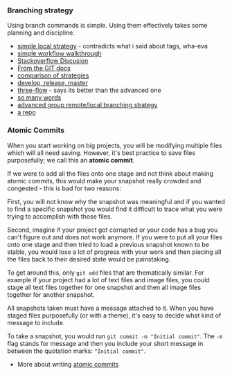 ### Branching strategy

Using branch commands is simple.  Using them effectively takes some planning and discipline.  
* [simple local strategy](https://www.visualstudio.com/en-us/articles/git-branching-guidance)  - contradicts what i said about tags, wha-eva  
* [simple workflow walkthrough](https://www.atlassian.com/blog/git/simple-git-workflow-simple)  
* [Stackoverflow Discusion](https://stackoverflow.com/questions/2428722/git-branch-strategy-for-small-dev-team)  
* [From the GIT docs](https://git-scm.com/book/en/v2/Git-Branching-Branching-Workflows)
* [comparison of strategies](http://www.creativebloq.com/web-design/choose-right-git-branching-strategy-121518344)    
* [develop, release, master](http://drewfradette.ca/a-simpler-successful-git-branching-model/)  
* [three-flow](http://www.nomachetejuggling.com/2017/04/09/a-different-branching-strategy/)  - says its better than the advanced one
* [so many words](http://scottchacon.com/2011/08/31/github-flow.html)
* [advanced group remote/local branching strategy](http://nvie.com/posts/a-successful-git-branching-model/)  
* [a repo](https://github.com/steotia/branching-strategies)

### Atomic Commits
When you start working on big projects, you will be modifying multiple files which will all need saving. However, it's best practice to save files purposefully; we call this an **atomic commit**.

If we were to add all the files onto one stage and not think about making atomic commits, this would make your snapshot really crowded and congested - this is bad for two reasons:

First, you will not know why the snapshot was meaningful and if you wanted to find a specific snapshot you would find it difficult to trace what you were trying to accomplish with those files.

Second, imagine if your project got corrupted or your code has a bug you can't figure out and does not work anymore. If you were to put all your files onto one stage and then tried to load a previous snapshot known to be stable, you would lose a lot of progress with your work and then piecing all the files back to their desired state would be painstaking.

To get around this, only `git add` files that are thematically similar. For example if your project had a lot of text files and image files, you could stage all text files together for one snapshot and then all image files together for another snapshot.

All snapshots taken must have a message attached to it. When you have staged files purposefully (or with a theme), it's easy to decide what kind of message to include.

To take a snapshot, you would run `git commit -m "Initial commit"`. The `-m` flag stands for message and then you include your short message in between the quotation marks: `"Initial commit"`.


* More about writing [atomic commits](http://chris.beams.io/posts/git-commit/)